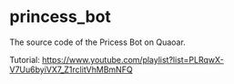 # princess_bot
The source code of the Pricess Bot on Quaoar.

Tutorial: https://www.youtube.com/playlist?list=PLRqwX-V7Uu6byiVX7_Z1rclitVhMBmNFQ

